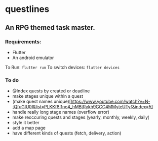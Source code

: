 # questlines

## An RPG themed task master.

### Requirements:
- Flutter
- An android emulator

To Run: `flutter run`
To switch devices: `flutter devices`

### To do
- @Index quests by created or deadline
- make stages unique within a quest
- (make quest names unique)[https://www.youtube.com/watch?v=N-tQfuGlU0I&list=PLKKf8l1ne4_hMBtRykh9GCC4MMyteUTyf&index=5] 
- handle really long stage names (overflow error)
- make reoccuring quests and stages (yearly, monthly, weekly, daily)
- style it better
- add a map page
- have different kinds of quests (fetch, delivery, action)
